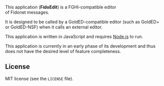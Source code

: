 This application (**FidoEdit**) is a FGHI-compatible editor of Fidonet messages.

It is designed to be called by a GoldED-compatible editor (such as GoldED+ or GoldED-NSF) when it calls an external editor.

This application is written in JavaScript and requires [Node.js](http://nodejs.org/) to run.

This application is currently in an early phase of its development and thus does not have the desired level of feature completeness.

## License

MIT license (see the `LICENSE` file).
